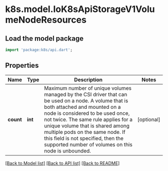 # k8s.model.IoK8sApiStorageV1VolumeNodeResources

## Load the model package
```dart
import 'package:k8s/api.dart';
```

## Properties
Name | Type | Description | Notes
------------ | ------------- | ------------- | -------------
**count** | **int** | Maximum number of unique volumes managed by the CSI driver that can be used on a node. A volume that is both attached and mounted on a node is considered to be used once, not twice. The same rule applies for a unique volume that is shared among multiple pods on the same node. If this field is not specified, then the supported number of volumes on this node is unbounded. | [optional] 

[[Back to Model list]](../README.md#documentation-for-models) [[Back to API list]](../README.md#documentation-for-api-endpoints) [[Back to README]](../README.md)


